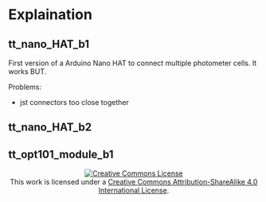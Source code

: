 # Explaination

## tt_nano_HAT_b1

First version of a Arduino Nano HAT to connect multiple photometer cells.
It works BUT.

Problems:
- jst connectors too close together

## tt_nano_HAT_b2

## tt_opt101_module_b1




<p align="center">
<a rel="license" href="http://creativecommons.org/licenses/by-sa/4.0/"><img alt="Creative Commons License" style="border-width:0" src="https://i.creativecommons.org/l/by-sa/4.0/88x31.png" /></a> </br>This work is licensed under a <a rel="license" href="http://creativecommons.org/licenses/by-sa/4.0/">Creative Commons Attribution-ShareAlike 4.0 International License</a>.
</p>
